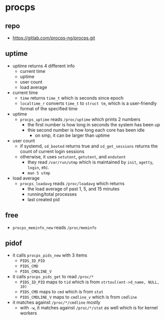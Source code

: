 procps
======

## repo

- <https://gitlab.com/procps-ng/procps.git>

## uptime

- uptime returns 4 different info
  - current time
  - uptime
  - user count
  - load average
- current time
  - `time` returns `time_t` which is seconds since epoch
  - `localtime_r` converts `time_t` to `struct tm`, which is a user-friendly
    format of the specified time
- uptime
  - `procps_uptime` reads `/proc/uptime` which prints 2 numbers
    - the first number is how long in seconds the system has been up
    - thie second number is how long each core has been idle
      - on smp, it can be larger than uptime
- user count
  - if systemd, `sd_booted` returns true and `sd_get_sessions` returns the
    count of current login sessions
  - otherwise, it uses `setutent`, `getutent`, and `endutent`
    - they read `/var/run/utmp` which is maintained by `init`, `agetty`,
      `login`, etc.
    - `man 5 utmp`
- load average
  - `procps_loadavg` reads `/proc/loadavg` which returns
    - the load average of past 1, 5, and 15 minutes
    - running/total processes
    - last created pid

## free

- `procps_meminfo_new` reads `/proc/meminfo`

## pidof

- it calls `procps_pids_new` with 3 items
  - `PIDS_ID_PID`
  - `PIDS_CMD`
  - `PIDS_CMDLINE_V`
- it calls `procps_pids_get` to read `/proc/*`
  - `PIDS_ID_PID` maps to `tid` which is from `strtoul(ent->d_name, NULL, 10)`
  - `PIDS_CMD` maps to `cmd` which is from `stat`
  - `PIDS_CMDLINE_V` maps to `cmdline_v` which is from `cmdline`
- it matches against `/proc/*/cmdline` mostly
  - with `-w`, it matches against `/proc/*/stat` as well which is for kernel
    workers
